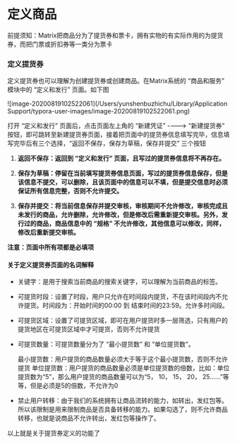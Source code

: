 # 定义商品

前提须知：Matrix把商品分为了提货券和票卡，拥有实物的有实际作用的为提货券，而把门票或折扣券等一类分为票卡

### 定义提货券

定义提货券也可以理解为创建提货券或创建商品。在Matrix系统的 “商品和服务” 模块中的 “定义和发行” 页面。如下图

![image-20200819102522061](/Users/yunshenbuzhichu/Library/Application Support/typora-user-images/image-20200819102522061.png)

打开 “定义和发行” 页面后，点击页面左上角的 “新建凭证” ----> “新建提货券” 按钮，即可跳转至新建提货券页面，接着把页面中的提货券信息填写完毕，信息填写完毕后有三个选择，“返回不保存，保存为草稿，保存并提交” 三个按钮
1. **返回不保存：返回到 “定义和发行” 页面，且写过的提货券信息将不再存在。**

2. **保存为草稿：停留在当前填写提货券信息页面，写过的提货券信息保存，但是该信息不提交，可以删除，且该页面中的信息可以不填，但是提交信息时必须保证所有信息完整，否则不允许提交。**

3. **保存并提交：将当前信息保存并提交审核，审核期间不允许修改，审核完成且未发行的商品，允许删除，允许修改，但是修改后需重新提交审核。另外，发行过的商品，商品信息中的 “规格” 不允许修改，其他信息可以修改，同样，修改后重新提交审核。**

  **注意：页面中所有项都是必填项**

#### 关于定义提货券页面的名词解释
- 关键字：是用于搜索当前商品的搜索关键字，可以理解为当前商品的标签。

- 可提货时段：设置了时段，用户只允许在时间段内提货，不在该时间段内不允许提货。时间段为：开始时间的00:00 到 结束时间的23:59。允许多时间段。

- 可提货区域：设置了可提货区域，即可在用户提货时多一层筛选，只有用户的提货地区在可提货区域中才可提货，否则不允许提货

- 可提货数量：可提货数量分为了 “最小提货数” 和 “单位提货数”。

  	最小提货数：用户提货的商品数量必须大于等于这个最小提货数，否则不允许提货
    	单位提货数：用户提货的商品数量必须是单位提货数的倍数，比如：单位提货数为“5”，那么用户提货的商品数量可以为“5， 10， 15， 20， 25......”等等，但是必须是5的倍数，不允许为0

- 禁止用户转移：由于我们的系统拥有让商品流转的能力，如转出，发红包等。所以该限制是用来限制商品是否具备转移的能力。如果勾选了，则不允许商品转移，也就是说商品不允许转出，发红包等操作了。

以上就是关于提货券定义的功能了


